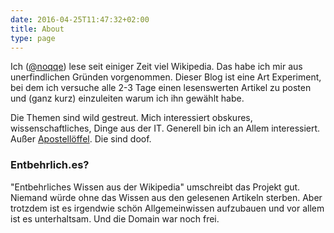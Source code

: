```yaml
---
date: 2016-04-25T11:47:32+02:00
title: About
type: page
---
```


Ich ([@noqqe](https://twitter.com/noqqe)) lese seit einiger Zeit viel
Wikipedia. Das habe ich mir aus unerfindlichen Gründen vorgenommen. Dieser
Blog ist eine Art Experiment, bei dem ich versuche alle 2-3 Tage einen
lesenswerten Artikel zu posten und (ganz kurz) einzuleiten warum ich ihn
gewählt habe.

Die Themen sind wild gestreut. Mich interessiert obskures,
wissenschaftliches, Dinge aus der IT. Generell bin ich an Allem interessiert.
Außer [Apostellöffel](https://de.wikipedia.org/wiki/Apostellöffel). Die sind doof.

### Entbehrlich.es?

"Entbehrliches Wissen aus der Wikipedia" umschreibt das Projekt gut.
Niemand würde ohne das Wissen aus den gelesenen Artikeln sterben. Aber
trotzdem ist es irgendwie schön Allgemeinwissen aufzubauen und vor
allem ist es unterhaltsam. Und die Domain war noch frei.

